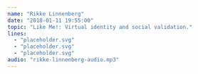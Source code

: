 ```yaml
---
name: "Rikke Linnenberg"
date: "2018-01-11 19:55:00"
topic: "Like Me!: Virtual identity and social validation."
lines: 
  - "placeholder.svg"
  - "placeholder.svg"
  - "placeholder.svg"
audio: "rikke-linnenberg-audio.mp3"
---
```

